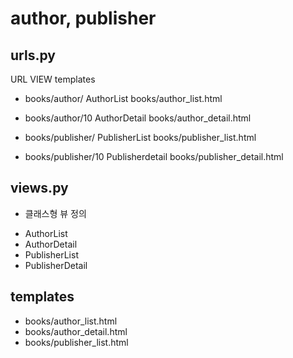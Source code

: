 # author, publisher
## urls.py
  URL                       VIEW                templates
- books/author/             AuthorList          books/author_list.html
- books/author/10           AuthorDetail        books/author_detail.html

- books/publisher/          PublisherList       books/publisher_list.html
- books/publisher/10        Publisherdetail     books/publisher_detail.html


## views.py
* 클래스형 뷰 정의
- AuthorList
- AuthorDetail
- PublisherList
- PublisherDetail

## templates
- books/author_list.html
- books/author_detail.html
- books/publisher_list.html
